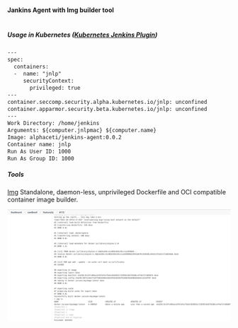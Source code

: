 #### Jankins Agent with Img builder tool
# 
##### Usage in Kubernetes ([Kubernetes Jenkins Plugin](https://plugins.jenkins.io/kubernetes/))
```
---
spec:
  containers:
  -  name: "jnlp"
     securityContext:
       privileged: true
---
container.seccomp.security.alpha.kubernetes.io/jnlp: unconfined
container.apparmor.security.beta.kubernetes.io/jnlp: unconfined
---
Work Directory: /home/jenkins
Arguments: ${computer.jnlpmac} ${computer.name} 
Image: alphaceti/jenkins-agent:0.0.2
Container name: jnlp
Run As User ID: 1000
Run As Group ID: 1000
```
##### Tools

[Img](https://github.com/genuinetools/img) Standalone, daemon-less, unprivileged Dockerfile and OCI compatible container image builder.

<a href="./img/Jenkins.png"><img src="./img/Jenkins.png" title="pylint"></a>
